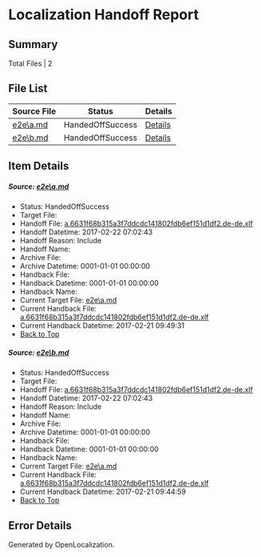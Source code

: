 # <a name='report-top'></a> Localization Handoff Report

## Summary
 Total Files | 2

## File List
 Source File | Status | Details 
 ----------- | ------ | ------- 
 [e2e\a.md](https://github.com/OpenLocalizationTestOrg/ol-test4/blob/c7f27de7f3def96a93cc4658a48c8ce6e63925e9/e2e/a.md) | HandedOffSuccess | [Details](#94628d69c9f02d4e62f0a7b810a1481e03028bf01)
 [e2e\b.md](https://github.com/OpenLocalizationTestOrg/ol-test4/blob/c7f27de7f3def96a93cc4658a48c8ce6e63925e9/e2e/b.md) | HandedOffSuccess | [Details](#94628d69c9f02d4e62f0a7b810a1481e03028bf02)

## Item Details
##### <a name='94628d69c9f02d4e62f0a7b810a1481e03028bf01'></a> Source: [e2e\a.md](https://github.com/OpenLocalizationTestOrg/ol-test4/blob/c7f27de7f3def96a93cc4658a48c8ce6e63925e9/e2e/a.md)
* Status: HandedOffSuccess
* Target File: 
* Handoff File: [a.6631f68b315a3f7ddcdc141802fdb6ef151d1df2.de-de.xlf](https://github.com/OpenLocalizationTestOrg/ol-test4-handoff/blob/65f35d09bf89d0aba94f2fd24b17a0fa792f4447/ol-handoff/OpenLocalizationTestOrg/ol-test4-dede/xinjiang/ht/a.6631f68b315a3f7ddcdc141802fdb6ef151d1df2.de-de.xlf)
* Handoff Datetime: 2017-02-22 07:02:43
* Handoff Reason: Include
* Handoff Name: 
* Archive File: 
* Archive Datetime: 0001-01-01 00:00:00
* Handback File: 
* Handback Datetime: 0001-01-01 00:00:00
* Handback Name: 
* Current Target File: [e2e\a.md](https://github.com/OpenLocalizationTestOrg/ol-test4-dede/blob/40a29d100f6ba5f5a689e4279c56db92eda1daa5/e2e/a.md)
* Current Handback File: [a.6631f68b315a3f7ddcdc141802fdb6ef151d1df2.de-de.xlf](https://github.com/OpenLocalizationTestOrg/ol-test4-handback/blob/b61e2bb05acbb4b6db2c6b672c9f5db77986a6db/ol-handback/OpenLocalizationTestOrg/ol-test4-dede/xinjiang/ht/a.6631f68b315a3f7ddcdc141802fdb6ef151d1df2.de-de.xlf)
* Current Handback Datetime: 2017-02-21 09:49:31
* [Back to Top](#report-top)

##### <a name='94628d69c9f02d4e62f0a7b810a1481e03028bf02'></a> Source: [e2e\b.md](https://github.com/OpenLocalizationTestOrg/ol-test4/blob/c7f27de7f3def96a93cc4658a48c8ce6e63925e9/e2e/b.md)
* Status: HandedOffSuccess
* Target File: 
* Handoff File: [a.6631f68b315a3f7ddcdc141802fdb6ef151d1df2.de-de.xlf](https://github.com/OpenLocalizationTestOrg/ol-test4-handoff/blob/65f35d09bf89d0aba94f2fd24b17a0fa792f4447/ol-handoff/OpenLocalizationTestOrg/ol-test4-dede/xinjiang/ht/a.6631f68b315a3f7ddcdc141802fdb6ef151d1df2.de-de.xlf)
* Handoff Datetime: 2017-02-22 07:02:43
* Handoff Reason: Include
* Handoff Name: 
* Archive File: 
* Archive Datetime: 0001-01-01 00:00:00
* Handback File: 
* Handback Datetime: 0001-01-01 00:00:00
* Handback Name: 
* Current Target File: [e2e\a.md](https://github.com/OpenLocalizationTestOrg/ol-test4-dede/blob/40c5001ca3787df720d010f47355fc95e387caa4/e2e/a.md)
* Current Handback File: [a.6631f68b315a3f7ddcdc141802fdb6ef151d1df2.de-de.xlf](https://github.com/OpenLocalizationTestOrg/ol-test4-handback/blob/dc7fbbad7d1de073900ae8b092b52e8fe1c17a67/ol-handback/OpenLocalizationTestOrg/ol-test4-dede/xinjiang/ht/a.6631f68b315a3f7ddcdc141802fdb6ef151d1df2.de-de.xlf)
* Current Handback Datetime: 2017-02-21 09:44:59
* [Back to Top](#report-top)


## Error Details

Generated by OpenLocalization.
